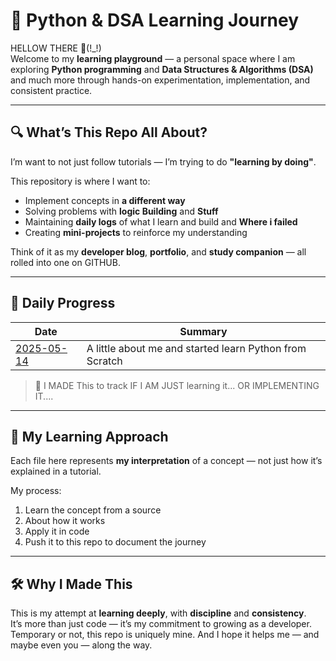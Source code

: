 # 🧠 Python & DSA Learning Journey

HELLOW THERE 👋(!_!)   
Welcome to my **learning playground** — a personal space where I am exploring **Python programming** and **Data Structures & Algorithms (DSA)** and much more through hands-on experimentation, implementation, and consistent practice.

---

## 🔍 What’s This Repo All About?

I’m want to not just follow tutorials — I’m trying to do **"learning by doing"**.

This repository is where I want to:
- Implement concepts in **a different way**
- Solving problems with **logic Building** and **Stuff**
- Maintaining **daily logs** of what I learn and build and **Where i failed**
- Creating **mini-projects** to reinforce my understanding

Think of it as my **developer blog**, **portfolio**, and **study companion** — all rolled into one on GITHUB.

---

## 📅 Daily Progress

| Date | Summary |
|------|---------|
| [2025-05-14](00_DailyLogs/2025-05-14.md) | A little about me and started learn Python from Scratch |

> 📝 I MADE This to track IF I AM JUST learning it... OR IMPLEMENTING IT....

---

## 🧪 My Learning Approach

Each file here represents **my interpretation** of a concept — not just how it’s explained in a tutorial.

My process:
1. Learn the concept from a source
2. About how it works
3. Apply it in code
4. Push it to this repo to document the journey

---

## 🛠️ Why I Made This

This is my attempt at **learning deeply**, with **discipline** and **consistency**.  
It’s more than just code — it’s my commitment to growing as a developer.  
Temporary or not, this repo is uniquely mine. And I hope it helps me — and maybe even you — along the way.
